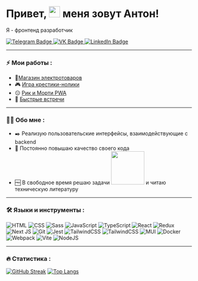 # Привет, <img src="https://media.giphy.com/media/hvRJCLFzcasrR4ia7z/giphy.gif" width="30px"/> меня зовут Антон!

<p>Я - фронтенд разработчик <img src="https://emojigraph.org/media/joypixels/flag-russia_1f1f7-1f1fa.png" width="13px"/></p>
<div id="badges">
  <a href="https://t.me/Antoni_Kulagin">
    <img src="https://img.shields.io/badge/Telegram-blue?style=for-the-badge&logo=telegram&logoColor=white" alt="Telegram Badge"/>
  </a>
    <a href="https://vk.com/antoniokularus">
    <img src="https://img.shields.io/badge/VK-0077FF?style=for-the-badge&logo=VK&logoColor=white" alt="VK Badge"/>
  </a>
  <a href="https://www.linkedin.com/in/anton-kulagin-605707300/">
    <img src="https://img.shields.io/badge/LinkedIn-blue?style=for-the-badge&logo=linkedin&logoColor=white" alt="LinkedIn Badge"/>
  </a>
</div>

---

### :zap: Мои работы :
- 🛒<a href="https://github.com/AntonKulagin/jfd-electrogoods">Магазин электротоваров</a>
- 🎮 <a href="https://github.com/AntonKulagin/tic-tac-toe">Игра крестики-нолики</a>
- 😑 <a href="https://github.com/AntonKulagin/pwa-rick-and-morty">Рик и Морти PWA</a>
- 📅 <a href="https://github.com/AntonKulagin/fast-company-redux">Быстрые встречи</a>

---

### 👨‍🦱 Обо мне :
- ✒️ Реализую пользовательские интерфейсы, взаимодействующие с backend
- 🔆 Постоянно повышаю качество своего кода
- 🆓 В свободное время решаю задачи <a href="https://www.codewars.com/users/Antonio555" target="_blank"><img src="https://www.codewars.com/users/Antonio555/badges/micro" width="90px"/></a> и читаю техническую литературу

---

### :hammer_and_wrench: Языки и инструменты :
![HTML](https://img.shields.io/badge/HTML5-E5532D?style=for-the-badge&logo=html5&logoColor=white)
![CSS](https://img.shields.io/badge/CSS-1C76B8?style=for-the-badge&logo=css3&logoColor=white)
![Sass](https://img.shields.io/badge/SASS-CE6B9C?style=for-the-badge&logo=sass&logoColor=white)
![JavaScript](https://img.shields.io/badge/JavaScript-F7DF1E?style=for-the-badge&logo=javascript&logoColor=black)
![TypeScript](https://img.shields.io/badge/TypeSctipt-316192?style=for-the-badge&logo=typescript&logoColor=white)
![React](https://img.shields.io/badge/react-%2320232a.svg?style=for-the-badge&logo=react&logoColor=%2361DAFB)
![Redux](https://img.shields.io/badge/redux-%23593d88.svg?style=for-the-badge&logo=redux&logoColor=white)
![Next JS](https://img.shields.io/badge/Next-black?style=for-the-badge&logo=next.js&logoColor=white)
![Git](https://img.shields.io/badge/Git-F05639?style=for-the-badge&logo=git&logoColor=white)
![Jest](https://img.shields.io/badge/Jest-9C4860?style=for-the-badge&logo=jest&logoColor=white)
![TailwindCSS](https://img.shields.io/badge/AntDesign-1986F2?style=for-the-badge&logo=ant-design&logoColor=white)
![TailwindCSS](https://img.shields.io/badge/tailwindcss-%2338B2AC.svg?style=for-the-badge&logo=tailwind-css&logoColor=white)
![MUI](https://img.shields.io/badge/MUI-%230081CB.svg?style=for-the-badge&logo=mui&logoColor=white)
![Docker](https://img.shields.io/badge/Docker-316192?style=for-the-badge&logo=docker&logoColor=white)
![Webpack](https://img.shields.io/badge/webpack-%238DD6F9.svg?style=for-the-badge&logo=webpack&logoColor=black)
![Vite](https://img.shields.io/badge/vite-%23646CFF.svg?style=for-the-badge&logo=vite&logoColor=white)
![NodeJS](https://img.shields.io/badge/node.js-6DA55F?style=for-the-badge&logo=node.js&logoColor=white)

---

### :fire: Статистика :
[![GitHub Streak](https://streak-stats.demolab.com?user=AntonKulagin&theme=transparent&hide_border=true&mode=weekly&fire=FF2222&dates=2C68F6&currStreakLabel=2C68F6&currStreakNum=2C68F6)](https://git.io/streak-stats)
[![Top Langs](https://github-readme-stats.vercel.app/api/top-langs/?username=AntonKulagin&layout=compact&theme=vision-friendly-dark)](https://github.com/anuraghazra/github-readme-stats)
